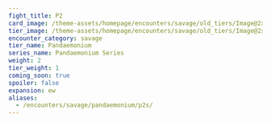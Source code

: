 ```yaml
---
fight_title: P2
card_image: /theme-assets/homepage/encounters/savage/old_tiers/Image@2x.png
tier_image: /theme-assets/homepage/encounters/savage/old_tiers/Image@2x.png
encounter_category: savage
tier_name: Pandaemonium
series_name: Pandaemonium Series
weight: 2
tier_weight: 1
coming_soon: true
spoiler: false
expansion: ew
aliases:
  - /encounters/savage/pandaemonium/p2s/
---
```

